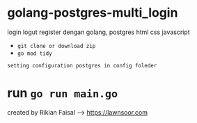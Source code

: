 # golang-postgres-multi_login
login logut register dengan golang, postgres html css javascript

- `git clone or download zip`
- `go mod tidy`

`setting configuration postgres in config foleder`
# run `go run main.go`


created by Rikian Faisal --> https://lawnsoor.com
